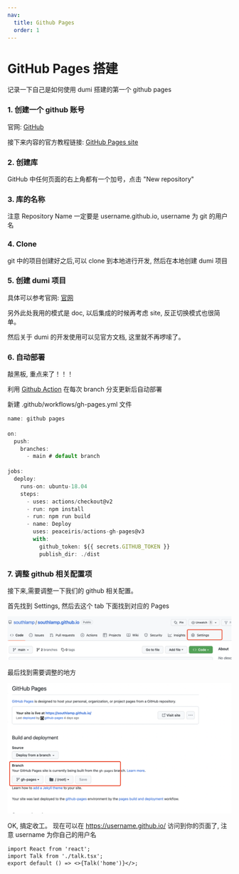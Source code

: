 ```yaml
---
nav:
  title: Github Pages
  order: 1
---
```


# GitHub Pages 搭建

记录一下自己是如何使用 dumi 搭建的第一个 github pages

### 1. 创建一个 github 账号

官网: [GitHub](https://github.com/)

接下来内容的官方教程链接: [GitHub Pages site](https://pages.github.com/)

### 2. 创建库

GitHub 中任何页面的右上角都有一个加号，点击 "New repository"

### 3. 库的名称

注意 Repository Name 一定要是 username.github.io, username 为 git 的用户名

### 4. Clone

git 中的项目创建好之后,可以 clone 到本地进行开发, 然后在本地创建 dumi 项目

### 5. 创建 dumi 项目

具体可以参考官网: [官网](https://d.umijs.org/guide/initialize)

另外此处我用的模式是 doc, 以后集成的时候再考虑 site, 反正切换模式也很简单。

然后关于 dumi 的开发使用可以见官方文档, 这里就不再啰嗦了。

### 6. 自动部署

敲黑板, 重点来了！！！

利用 [Github Action](https://github.com/features/actions) 在每次 branch 分支更新后自动部署

新建 .github/workflows/gh-pages.yml 文件

```javascript
name: github pages

on:
  push:
    branches:
      - main # default branch

jobs:
  deploy:
    runs-on: ubuntu-18.04
    steps:
      - uses: actions/checkout@v2
      - run: npm install
      - run: npm run build
      - name: Deploy
        uses: peaceiris/actions-gh-pages@v3
        with:
          github_token: ${{ secrets.GITHUB_TOKEN }}
          publish_dir: ./dist
```

### 7. 调整 github 相关配置项

接下来,需要调整一下我们的 github 相关配置。

首先找到 Settings, 然后去这个 tab 下面找到对应的 Pages

![Settings](./images/1.png)

最后找到需要调整的地方

![xxx](./images/2.png)

OK, 搞定收工。 现在可以在 https://username.github.io/ 访问到你的页面了, 注意 username 为你自己的用户名

```tsx
import React from 'react';
import Talk from './talk.tsx';
export default () => <>{Talk('home')}</>;
```
